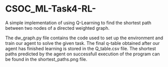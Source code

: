 # CSOC_ML-Task4-RL-
A simple implementation of using Q-Learning to find the shortest path between two nodes of a directed weighted graph.

The dw_graph.py file contains the code used to set up the environment and train our agent to solve the given task.
The final q-table obtained after our agent has finished learning is stored in the Q_table.csv file.
The shortest paths predicted by the agent on successfull execution of the program can be found in the shortest_paths.png file. 
